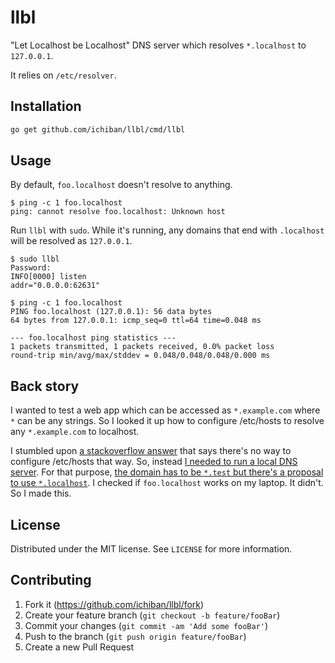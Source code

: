 # llbl

"Let Localhost be Localhost" DNS server which resolves `*.localhost` to `127.0.0.1`.

It relies on `/etc/resolver`.

## Installation

```bash
go get github.com/ichiban/llbl/cmd/llbl
```

## Usage

By default, `foo.localhost` doesn't resolve to anything.

```console
$ ping -c 1 foo.localhost
ping: cannot resolve foo.localhost: Unknown host
```

Run `llbl` with `sudo`. While it's running, any domains that end with `.localhost` will be resolved as `127.0.0.1`.

```console
$ sudo llbl
Password:
INFO[0000] listen                                        addr="0.0.0.0:62631"
```

```console
$ ping -c 1 foo.localhost
PING foo.localhost (127.0.0.1): 56 data bytes
64 bytes from 127.0.0.1: icmp_seq=0 ttl=64 time=0.048 ms

--- foo.localhost ping statistics ---
1 packets transmitted, 1 packets received, 0.0% packet loss
round-trip min/avg/max/stddev = 0.048/0.048/0.048/0.000 ms
```

## Back story

I wanted to test a web app which can be accessed as `*.example.com` where `*` can be any strings.
So I looked it up how to configure /etc/hosts to resolve any `*.example.com` to localhost.

I stumbled upon [a stackoverflow answer](https://stackoverflow.com/a/20446931) that says there's no way to configure /etc/hosts that way. So, instead [I needed to run a local DNS server](https://passingcuriosity.com/2013/dnsmasq-dev-osx/).
For that purpose, [the domain has to be `*.test` but there's a proposal to use `*.localhost`](https://ma.ttias.be/chrome-force-dev-domains-https-via-preloaded-hsts/).
I checked if `foo.localhost` works on my laptop. It didn't. So I made this.

## License

Distributed under the MIT license. See ``LICENSE`` for more information.

## Contributing

1. Fork it (<https://github.com/ichiban/llbl/fork>)
2. Create your feature branch (`git checkout -b feature/fooBar`)
3. Commit your changes (`git commit -am 'Add some fooBar'`)
4. Push to the branch (`git push origin feature/fooBar`)
5. Create a new Pull Request